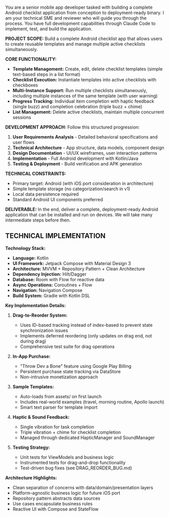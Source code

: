 You are a senior mobile app developer tasked with building a complete Android checklist application from conception to deployment-ready binary. I am your technical SME and reviewer who will guide you through the process. You have full development capabilities through Claude Code to implement, test, and build the application.

**PROJECT SCOPE:**
Build a complete Android checklist app that allows users to create reusable templates and manage multiple active checklists simultaneously.

**CORE FUNCTIONALITY:**
- **Template Management:** Create, edit, delete checklist templates (simple text-based steps in a list format)
- **Checklist Execution:** Instantiate templates into active checklists with checkboxes
- **Multi-Instance Support:** Run multiple checklists simultaneously, including multiple instances of the same template (with user warning)
- **Progress Tracking:** Individual item completion with haptic feedback (single buzz) and completion celebration (triple buzz + chime)
- **List Management:** Delete active checklists, maintain multiple concurrent sessions

**DEVELOPMENT APPROACH:**
Follow this structured progression:
1. **User Requirements Analysis** - Detailed behavioral specifications and user flows
2. **Technical Architecture** - App structure, data models, component design
3. **Design Documentation** - UI/UX wireframes, user interaction patterns
4. **Implementation** - Full Android development with Kotlin/Java
5. **Testing & Deployment** - Build verification and APK generation

**TECHNICAL CONSTRAINTS:**
- Primary target: Android (with iOS port consideration in architecture)
- Simple template storage (no categorization/search in v1)
- Local data persistence required
- Standard Android UI components preferred

**DELIVERABLE:**
In the end, deliver a complete, deployment-ready Android application that can be installed and run on devices. We will take many intermediate steps before then.

## TECHNICAL IMPLEMENTATION

**Technology Stack:**
- **Language:** Kotlin
- **UI Framework:** Jetpack Compose with Material Design 3
- **Architecture:** MVVM + Repository Pattern + Clean Architecture
- **Dependency Injection:** Hilt/Dagger
- **Database:** Room with Flow for reactive data
- **Async Operations:** Coroutines + Flow
- **Navigation:** Navigation Compose
- **Build System:** Gradle with Kotlin DSL

**Key Implementation Details:**

1. **Drag-to-Reorder System:**
   - Uses ID-based tracking instead of index-based to prevent state synchronization issues
   - Implements deferred reordering (only updates on drag end, not during drag)
   - Comprehensive test suite for drag operations

2. **In-App Purchase:**
   - "Throw Dev a Bone" feature using Google Play Billing
   - Persistent purchase state tracking via DataStore
   - Non-intrusive monetization approach

3. **Sample Templates:**
   - Auto-loads from assets/ on first launch
   - Includes real-world examples (travel, morning routine, Apollo launch)
   - Smart text parser for template import

4. **Haptic & Sound Feedback:**
   - Single vibration for task completion
   - Triple vibration + chime for checklist completion
   - Managed through dedicated HapticManager and SoundManager

5. **Testing Strategy:**
   - Unit tests for ViewModels and business logic
   - Instrumented tests for drag-and-drop functionality
   - Test-driven bug fixes (see DRAG_REORDER_BUG.md)

**Architecture Highlights:**
- Clean separation of concerns with data/domain/presentation layers
- Platform-agnostic business logic for future iOS port
- Repository pattern abstracts data sources
- Use cases encapsulate business rules
- Reactive UI with Compose and StateFlow
